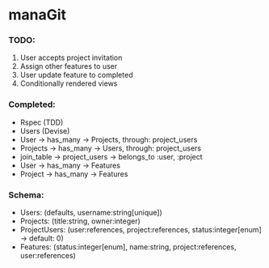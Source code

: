 # manaGit

### TODO:
1. User accepts project invitation
2. Assign other features to user
3. User update feature to completed
4. Conditionally rendered views

### Completed:
* Rspec (TDD)
* Users (Devise)
* User -> has_many -> Projects, through: project_users
* Projects -> has_many -> Users, through: project_users
* join_table -> project_users -> belongs_to :user, :project
* User -> has_many -> Features
* Project -> has_many -> Features

### Schema:
* Users: (defaults, username:string[unique])
* Projects: (title:string, owner:integer)
* ProjectUsers: (user:references, project:references, status:integer[enum] -> default: 0)
* Features: (status:integer[enum], name:string, project:references, user:references)
